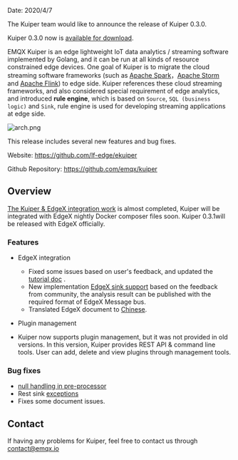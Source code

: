 Date: 2020/4/7

The Kuiper team would like to announce the release of Kuiper 0.3.0. 

Kuiper 0.3.0 now is [available for download](https://github.com/emqx/kuiper/releases/tag/0.3.0).

EMQX Kuiper is an edge lightweight IoT data analytics / streaming software implemented by Golang, and it can be run at all kinds of resource constrained edge devices. One goal of Kuiper is to migrate the cloud streaming software frameworks (such as [Apache Spark](https://spark.apache.org/)，[Apache Storm](https://storm.apache.org/) and [Apache Flink](https://flink.apache.org/)) to edge side. Kuiper references these cloud streaming frameworks, and also considered special requirement of edge analytics, and introduced **rule engine**, which is based on `Source`, `SQL (business logic)` and `Sink`, rule engine is used for developing streaming applications at edge side.

![arch.png](https://assets.emqx.com/images/e4060fb08581f4c76fd97f4a6421e6be.png)

This release includes several new features and bug fixes.

Website: <https://github.com/lf-edge/ekuiper>

Github Repository: <https://github.com/emqx/kuiper>

## Overview

[The Kuiper & EdgeX integration work](https://github.com/emqx/kuiper/projects/4) is almost completed, Kuiper will be integrated with EdgeX nightly Docker composer files soon. Kuiper 0.3.1will be released with EdgeX officially.

### Features

- EdgeX integration

  - Fixed some issues based on user's feedback, and updated the [tutorial doc](https://github.com/emqx/kuiper/blob/master/docs/en_US/edgex/edgex_rule_engine_tutorial.md) . 
  - New implementation [EdgeX sink support](https://github.com/emqx/kuiper/blob/master/docs/en_US/rules/sinks/edgex.md) based on the feedback from community, the analysis result can be published with the required format of EdgeX Message bus.
  - Translated EdgeX document to [Chinese](https://github.com/emqx/kuiper/blob/master/docs/zh_CN/edgex/edgex_rule_engine_tutorial.md).
- Plugin management
- Kuiper now supports plugin management, but it was not provided in old versions. In this version, Kuiper provides REST API & command line tools. User can add, delete and view plugins through management tools. 

### Bug fixes

- [null handling in pre-processor](https://github.com/emqx/kuiper/issues/185)
- Rest sink [exceptions](https://github.com/emqx/kuiper/issues/173)
- Fixes some document issues.

## Contact

If having any problems for Kuiper, feel free to contact us through [contact@emqx.io](mailto:contact@emqx.io)
